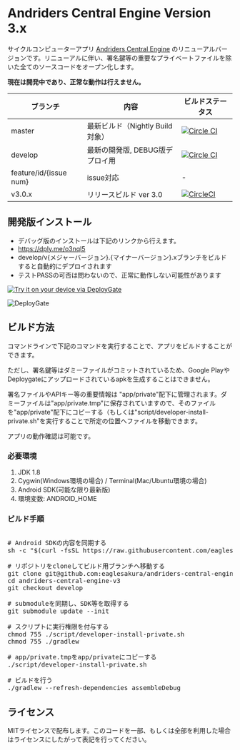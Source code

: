 # Andriders Central Engine Version 3.x

サイクルコンピューターアプリ [Andriders Central Engine](https://play.google.com/store/apps/details?id=com.eaglesakura.andriders) のリニューアルバージョンです。リニューアルに伴い、署名鍵等の重要なプライベートファイルを除いた全てのソースコードをオープン化します。

**現在は開発中であり、正常な動作は行えません。**

| ブランチ | 内容 | ビルドステータス |
|---|---|---|
| master | 最新ビルド（Nightly Build対象） |  [![Circle CI](https://circleci.com/gh/eaglesakura/andriders-central-engine-v3/tree/master.svg?style=svg)](https://circleci.com/gh/eaglesakura/andriders-central-engine-v3/tree/master) |
| develop | 最新の開発版, DEBUG版デプロイ用 | [![Circle CI](https://circleci.com/gh/eaglesakura/andriders-central-engine-v3/tree/develop.svg?style=svg)](https://circleci.com/gh/eaglesakura/andriders-central-engine-v3/tree/develop) |
| feature/id/{issue num} | issue対応 | - |
| v3.0.x | リリースビルド ver 3.0 | [![CircleCI](https://circleci.com/gh/eaglesakura/andriders-central-engine-v3/tree/v3.0.x.svg?style=svg)](https://circleci.com/gh/eaglesakura/andriders-central-engine-v3/tree/v3.0.x) |

## 開発版インストール

 * デバッグ版のインストールは下記のリンクから行えます。
  * https://dply.me/o3nql5
  * develop/v{メジャーバージョン}.{マイナーバージョン}.xブランチをビルドすると自動的にデプロイされます
  * テストPASSの可否は問わないので、正常に動作しない可能性があります

[<img src="https://dply.me/dkw7bo/button/large" alt="Try it on your device via DeployGate">](https://dply.me/dkw7bo#install)

![DeployGate](https://chart.googleapis.com/chart?chs=256x256&cht=qr&chl=https%3A%2F%2Fdeploygate.com%2Fdistributions%2F0e9f7d4a23ab9744856a5b1be5b2e353fe963baf)

## ビルド方法

コマンドラインで下記のコマンドを実行することで、アプリをビルドすることができます。

ただし、署名鍵等はダミーファイルがコミットされているため、Google PlayやDeploygateにアップロードされているapkを生成することはできません。

署名ファイルやAPIキー等の重要情報は "app/private"配下に管理されます。ダミーファイルは"app/private.tmp"に保存されていますので、そのファイルを"app/private"配下にコピーする（もしくは"script/developer-install-private.sh"を実行することで所定の位置へファイルを移動できます。

アプリの動作確認は可能です。

### 必要環境

 1. JDK 1.8
 1. Cygwin(Windows環境の場合) / Terminal(Mac/Ubuntu環境の場合)
 1. Android SDK(可能な限り最新版)
 1. 環境変数: ANDROID_HOME

### ビルド手順

<pre>

# Android SDKの内容を同期する
sh -c "$(curl -fsSL https://raw.githubusercontent.com/eaglesakura/build-dependencies/master/android-sdk.sh)"

# リポジトリをcloneしてビルド用ブランチへ移動する
git clone git@github.com:eaglesakura/andriders-central-engine-v3.git
cd andriders-central-engine-v3
git checkout develop

# submoduleを同期し、SDK等を取得する
git submodule update --init

# スクリプトに実行権限を付与する
chmod 755 ./script/developer-install-private.sh
chmod 755 ./gradlew

# app/private.tmpをapp/privateにコピーする
./script/developer-install-private.sh

# ビルドを行う
./gradlew --refresh-dependencies assembleDebug
</pre>

## ライセンス

MITライセンスで配布します。このコードを一部、もしくは全部を利用した場合はライセンスにしたがって表記を行ってください。
